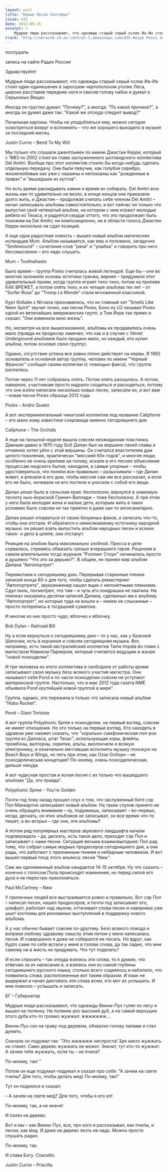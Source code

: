 ```yaml
---
layout: post
title: "Новые Песни Сентября"
issue: 435
date: 2013-09-15
excerpt: >
    Мудрые люди рассказывают, что однажды старый серый ослик Иа-Иа стоял один-одинешенек в заросшем чертополохом уголке Леса, широко расставив передние ноги и свесив голову набок и думал о Серьезных Вещах.
track: "http://aerost8.s3.eu-central-1.amazonaws.com/435-Novye Pesni Sentjabrja.mp3"
---
```


послушать

запись на сайте Радио России

Здравствуйте!

Мудрые люди рассказывают, что однажды старый серый ослик Иа-Иа стоял один-одинешенек в заросшем чертополохом уголке Леса, широко расставив передние ноги и свесив голову набок и думал о Серьезных Вещах.

Иногда он грустно думал: "Почему?", а иногда: "По какой причине?", а иногда он думал даже так: "Какой же отсюда следует вывод?"

Печальная картина. Чтобы не уподобляться ему, можно сегодня осмотреться вокруг и вспомнить – что же хорошего выходило в музыке за последний месяц.

Justin Currie – Bend To My Will

Мы только что слушали джентльмен по имени Джастин Керри, который с 1983 по 2002 стоял во главе заслуженнного шотландского коллектива Del Amitri. Вообще про этот коллектив стоило бы когда-нибудь сделать отдельную передачу. Они были певучие, как голубое серебро, жизнелюбивые как ужи с окраины и непокорны как "рожденные в травах" и "вышедшие из кустов".

Но есть время раскидывать камни и время их собирать. Del Amitri всю жизнь как-то удивительно не везло, в конце концов они приказали долго жить, и Джастин – продолжая считать себя членом Del Amitri – начал записывать альбомы самостоятельно; и вот сейчас он только что выпустил свой четвертый альбом, на котором с ним играют молодые ребята из Техаса, и радуется сердце оттого, что это продолжает быть похожим на Del Amitri; ни композиционно, ни в области голоса Джастин Керри нисколько не сдал позиций.

А еще одна радостная новость – вышел новый альбом магических исландцев Mum. Альбом называется, как ему и положено, загадочно "Smilewound" – сочетание слов "рана" и "улыбка" и говорить про него бессмысленно – его надо слушать.

Mum – Toothwheels

Было время – группа Pixies считалась живой легендой. Еще бы – они во многом заложили основы эстетики гранжа, вернее – придумали этот удивительный прием, когда группа играет тихо-тихо, потом на припеве КАК ВРЕЖЕТ, а потом опять тихо; и их четыре альбома тех лет – от "Surfer Rosa" до "Tromp Le Monde" стали мгновенной классикой.

Курт Кобайн с Nirvana признавались, что их главный хит "Smells Like Neen Spirit" звучит точно, как песни Pixies, Боно из U2 называл Pixies одной из величайших американских групп, а Том Йорк так прямо и сказал: "Они изменили мою жизнь".

Но, несмотря на все вышесказанное, альбомы их продавались очень мало (правда их продюсер замечал, что как и в случае с Velvet Underground альбомов было продано мало, но каждый, кто купил альбом, потом основал свою группу).

Однако, отсутствие успеха все равно плохо действует на нервы. В 1992 основатель и основной автор группы, человек по имени "Черный Франсис" сообщил своим коллегам (с помощью факса), что группа распалась.

Потом через 11 лет собралась опять. Потом опять разошлась. А потом, наверное, участникам просто надоело сходиться и расходиться, потому что они взяли написали несколько новых песен, записали их, и вот вам – новая песни Pixies образца 2013 года.

Pixies – Andro Queen

А вот экспериментальный чикагский коллектив под название Caliphone – это мало кому известное сокровище именно сегодняшнего дня.

Caliphone – The Orchids

А еще на прошлой неделе вышла совсем неожиданная пластинка. Давным-давно в 1970 году Боб Дилан был на вершине своей славы и отчаянно хотел уйти с этой вершины. Он считался властителем дум целого поколения, практически "мессией 60х годов", и многие люди, особенно не очень крепкие на голову, искали в его песнях объяснение процессам людского бытия; находили, а самые упорные – чтобы удостовериться, что поняли все правильно – разыскивали – где Дилан живет, и влезали в его дом, чтобы мессия сам им все рассказал; а если его не было, ночевали на его постели и уносили с собой его вещи.

Дилан уехал было в сельские края: бесполезно; вернулся в знакомую тесноту нью-йоркской Гринич-Вилладж – тоже бесполезно. А при этом у него была молодая жена и малые дети, которым жить в таких условиях было совсем не так приятно и даже как-то антисанитарно.

Дилан решил оторваться от своих безумных фанов, и записать что-то, чтобы они отстали. И обратился к неиисякаемому источнику народной музыки: он решил взять выпустить альбом народных песен и всяких таких- и дело в шляпе, они отстанут.

Реакция на альбом была максимально злобной. Пресса в цепи сорвалась, стремясь обмазать грязью вчерашнего героя. Рецензия в самом влиятельном тогда журнале "Роллинг Стоун" начиналась просто и душевно "Что это за дерьмо?". В общем, не принял мир альбом Дилана "Автопортрет".

Перемотаем к сегодняшему дню. Перерывая старинные пленки записей конца 60-х для того, чтобы сделать ремастеринг "Автопортрета", звукоинженер нашел ящик с непонятными пленками. Сдул пыль, посмотрел, что там – и чуть его кондрашка не хватила. На пленках оказались десятки записей Дилана, сделанных им к альбому "Автопортрет", но которые туда не вошли и – никем не слыханные – просто потерялись в тогдашней суматохе.

И многие из них просто чудо, яблочко к яблочку.

Bob Dylan – Railroad Bill

Ну а если вернуться к сегодняшнему дню – то у нас, как у Красной Шапочки, есть в корзинке и совсем сегодняшняя музыка. Вот, например, есть такой австралийский коллектив Tame Impala во главе с магистром Кевином Паркером, который считается ведущим в жанре "новой психоделии".

И три человека из этого коллектива в свободное от работы время записывают свою музыку безо всякого участия магистра. Они называют себя Pond и по части психоделии совсем не уступают материнской группе. Настолько, что в мае 2012 года газета NME объявила Pond крутейшей новой группой в мире".

Группа, однако, это пережила и только что записала новый альбом "Hobo Rocket".

Pond – Giant Tortoise

А вот группа Polyphonic Spree к психоделии, на первый взгляд, совсем не имеет отношения. Но это только на первый взгляд. Кто находять в здравом уме сможет сказать, что "хорально-симфоническая поп-рок группа из Далласа, штат Техас", использующая хоры, флейты, тромбоны, валторны, скрипки, альты, виолончели и всякую электронику, и изначально мечтавшая исполнять музыку похожую на Beach Boys и Wings, но петь при этом, как Оззи Осборн – не психоделическая концепция? По-моему, очень психоделическая, дальше некуда.

А вот чудесная простая и ясная песня с их только что вышедшего альбома "Да, это правда".

Polyphonic Spree – You're Golden

Почти год тому назад прошел слух о том, что заслуженный битл сэр Пол Маккартни записывает новый альбом. На такие слухов принято не очень обращать внимание – ну, подумаешь, записывает – во-первых, когда, дескать, он этих альбомов не записывал, он все время что-то пишет; а во-вторых – где они, эти альбомы?

А потом ряд популярных мастеров звукового ландшафта начали подтверждать – да, дескать, есть такое дело, приходит сэр Пол и записывает с нами песни. Ситуация весьма взаимовыгодная: Пол рад тому, что собрал самых модных продюсеров сегодняшнего дня, а они рады, что работают с признанным гением и небедным человеком. И вот вышел первый плод этого альянса: песня "New".

Сам же одноименный альбом ожидается 14-15 октября. Ну что сказать – конечно с голосом Пола происходят изменения, но перед силой его духа я не перестаю преклоняться.

Paul McCartney – New

У приличных людей все выстраивается ровно и правильно. Вот сэр Пол – написал песен, нашел продюсеров, и почти год записывает его, шлифует, работает над звуком, оттачивает слова песен и наверняка уже шьет костюмы для рекламных выступлений в поддержку нового альбома.

А у нас обычно бывает совсем по-другому. Безо всякого повода и вопреки любому здравому смыслу этим летом у меня написалась песня. И совершенно я даже не собирался ее писать. Но вдруг, как будто сами по себе встали у меня в голове слова, да так ладно, что мне самому ни в жисть не придумать. Что тут поделать?

И если спросить – так откуда взялись эти слова, то я думаю, что отвечаю за их написание я, а взялись они из самой глубины сегодняшнего русского языка; столько всего содеялось и наболело, что появились слова, расположенные вот таким образом. И язык не выдержал и начал диктовать эти слова всем, кто мог их услышать. И мне повезло – услышать и записать.

БГ – Губернатор

Мудрые люди рассказывают, что однажды Винни-Пух гулял по лесу и вышел на полянку. На полянке рос высокий дуб, а на самой верхушке этого дуба кто-то громко жужжал: жжжжжжж...

Винни-Пух сел на траву под деревом, обхватил голову лапами и стал думать.

Сначала он подумал так: "Это жжжжжж неспроста! Зря никто жужжать не станет. Само дерево жужжать не может. Значит, тут кто-то жужжит. А зачем тебе жужжать, если ты – не пчела?

По-моему, так! "

Потом он еще подумал-подумал и сказал про себя: "А зачем на свете пчелы? Для того, чтобы делать мед! По-моему, так!"

Тут он поднялся и сказал:

– А зачем на свете мед? Для того, чтобы я его ел!

По-моему, так, а не иначе!

И полез на дерево.

Вот и мы – как Винни-Пух, все, про кого я рассказывал, как пчелы, и песни, как мед. И даже на дерево лезть не надо. Можно просто слушать радио.

По-моему, так.

И слава Богу. Спасибо.

Justin Currie – Priscilla
